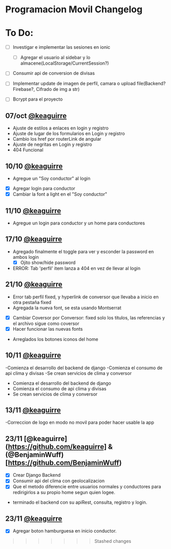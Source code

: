 # Programacion Movil Changelog

# To Do:
- [ ] Investigar e implementar las sesiones en ionic
    - [ ] Agregar el usuario al sidebar y lo almacene(LocalStorage/CurrentSession?)
- [ ] Consumir api de conversion de divisas
- [ ] Implementar update de imagen de perfil, camara o upload file(Backend?Firebase?, Cifrado de img a str)
- [ ] Bcrypt para el proyecto


## 07/oct [@keaguirre](https://github.com/keaguirre)
- Ajuste de estilos a enlaces en login y registro
- Ajuste de lugar de los formularios en Login y registro
- Cambio los href por routerLink de angular
- Ajuste de negritas en Login y registro
- 404 Funcional

## 10/10 [@keaguirre](https://github.com/keaguirre)
- Agregue un "Soy conductor" al login
- [x] Agregar login para conductor
- [x] Cambiar la font a light en el "Soy conductor"

## 11/10 [@keaguirre](https://github.com/keaguirre)
- Agregue un login para conductor y un home para conductores

## 17/10 [@keaguirre](https://github.com/keaguirre)
- Agregado finalmente el toggle para ver y esconder la password en ambos login
    - [x] Ojito show/hide password
- ERROR: Tab 'perfil' item lanza a 404 en vez de llevar al login

## 21/10 [@keaguirre](https://github.com/keaguirre)
- Error tab perfil fixed, y hyperlink de conversor que llevaba a inicio en otra pestaña fixed
- Agregada la nueva font, se esta usando Montserrat
- [x] Cambiar Coversor por Conversor: fixed solo los titulos, las referencias y el archivo sigue como coversor
- [x] Hacer funcionar las nuevas fonts
- Arreglados los botones iconos del home

## 10/11 [@keaguirre](https://github.com/keaguirre)
-Comienza el desarrollo del backend de django
-Comienza el consumo de api clima y divisas
-Se crean servicios de clima y conversor
- Comienza el desarrollo del backend de django
- Comienza el consumo de api clima y divisas
- Se crean servicios de clima y conversor

## 13/11 [@keaguirre](https://github.com/keaguirre)
-Correccion de logo en modo no movil para poder hacer usable la app

## 23/11 [@keaguirre](https://github.com/keaguirre] & (@BenjaminWuff)[https://github.com/BenjaminWuff)
- [x] Crear Django Backend
- [x] Consumir api del clima con geolocalizacion
- [x] Que el metodo diferencie entre usuarios normales y conductores para
redirigirlos a su propio home segun quien logee.
- terminado el backend con su apiRest, consulta, registro y login.

## 23/11 [@keaguirre](https://github.com/keaguirre)
- [x] Agregar boton hamburguesa en inicio conductor.
>>>>>>> Stashed changes
